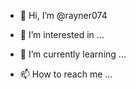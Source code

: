 - 👋 Hi, I’m @rayner074
- 👀 I’m interested in ...
- 🌱 I’m currently learning ...

- 📫 How to reach me ...

<!---
rayner074/rayner074 is a ✨ special ✨ repository because its `README.md` (this file) appears on your GitHub profile.
You can click the Preview link to take a look at your changes.
--->
